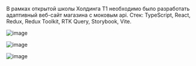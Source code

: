 В рамках открытой школы Холдинга Т1 необходимо было разработать адаптивный веб-сайт магазина с моковым api.
Стек: TypeScript, React, Redux, Redux Toolkit, RTK Query, Storybook, Vite.

![image](https://github.com/donikorch/t1_task/assets/126454671/95318d40-cc5c-471c-807a-86a4d06a04a3)

![image](https://github.com/donikorch/t1_task/assets/126454671/5316b778-b2c9-42cb-8220-ca41c9a53827)

![image](https://github.com/donikorch/t1_task/assets/126454671/222e8f15-68c2-42a6-bea3-1e039ddad62c)
